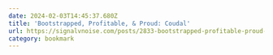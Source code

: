```yaml
---
date: 2024-02-03T14:45:37.680Z
title: 'Bootstrapped, Profitable, & Proud: Coudal'
url: https://signalvnoise.com/posts/2833-bootstrapped-profitable-proud-coudal-
category: bookmark
---
```

